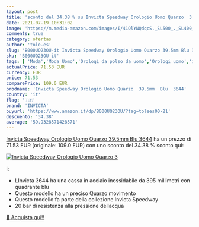 ```yaml
---
layout: post
title: 'sconto del 34.38 % su Invicta Speedway Orologio Uomo Quarzo  3  '
date: 2021-07-19 10:31:02
image: 'https://m.media-amazon.com/images/I/41QlYNQdqcS._SL500_._SL400_.jpg'
comments: true
category: ofertas
author: 'tole.es'
slug: 'B000UQ23OU-it Invicta Speedway Orologio Uomo Quarzo 39.5mm Blu 3644'
sku: 'B000UQ23OU-it'
tags: [ 'Moda','Moda Uomo','Orologi da polso da uomo','Orologi uomo','invicta', ]
actualPrice: 71.53 EUR
currency: EUR
price: 71.53
comparePrice: 109.0 EUR
prodname: 'Invicta Speedway Orologio Uomo Quarzo  39.5mm  Blu  3644'
country: 'it'
flag: '🇮🇹'
brand: 'INVICTA'
buyurl: 'https://www.amazon.it/dp/B000UQ23OU/?tag=tolees00-21'
descuento: '34.38'
average: '59.9328571428571'
---
```


[Invicta Speedway Orologio Uomo Quarzo  39.5mm  Blu  3644](https://www.amazon.it/dp/B000UQ23OU/?tag=tolees00-21) ha un prezzo di 71.53 EUR (originale: 109.0 EUR) con uno sconto del 34.38 % sconto qui:

[![Invicta Speedway Orologio Uomo Quarzo  3](https://m.media-amazon.com/images/I/41QlYNQdqcS._SL500_._SL400_.jpg)](https://www.amazon.it/dp/B000UQ23OU/?tag=tolees00-21)

ℹ️:

- LInvicta 3644 ha una cassa in acciaio inossidabile da 395 millimetri con quadrante blu
- Questo modello ha un preciso Quarzo movimento
- Questo modello fa parte della collezione Invicta Speedway
- 20 bar di resistenza alla pressione dellacqua

[🛒 Acquista qui!!](https://www.amazon.it/dp/B000UQ23OU/?tag=tolees00-21)

